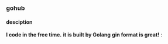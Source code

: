### gohub

#### desciption
**I code in the free time.**
**it is built by Golang**
**gin format is great!**
:
